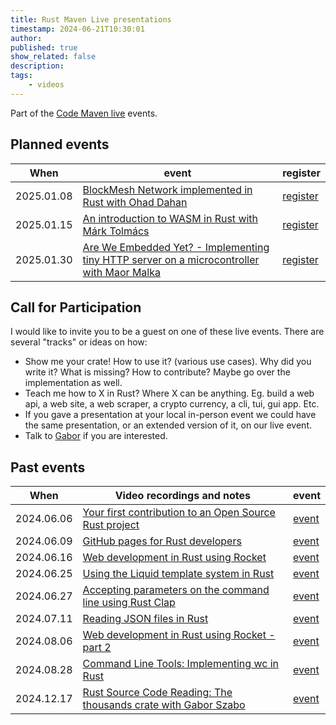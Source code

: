 ```yaml
---
title: Rust Maven Live presentations
timestamp: 2024-06-21T10:30:01
author:
published: true
show_related: false
description:
tags:
    - videos
---
```



Part of the [Code Maven live](https://live.code-maven.com/) events.

## Planned events

| When       | event                                                                                                                 |  register                                                        |
| ---------- | --------------------------------------------------------------------------------------------------------------------- | ---------------------------------------------------------------- |
| 2025.01.08 | [BlockMesh Network implemented in Rust with Ohad Dahan](/block-mesh-network)                                          | [register](https://www.meetup.com/code-mavens/events/304951805/) |
| 2025.01.15 | [An introduction to WASM in Rust with Márk Tolmács](/an-introduction-to-wasm-in-rust)                                 | [register](https://www.meetup.com/code-mavens/events/305064546/) |
| 2025.01.30 | [Are We Embedded Yet? - Implementing tiny HTTP server on a microcontroller with Maor Malka](/are-we-embedded-yet)     | [register](https://www.meetup.com/code-mavens/events/305382647/) |


## Call for Participation

I would like to invite you to be a guest on one of these live events. There are several "tracks" or ideas on how:
* Show me your crate! How to use it? (various use cases). Why did you write it? What is missing? How to contribute? Maybe go over the implementation as well.
* Teach me how to X in Rust? Where X can be anything. Eg. build a web api, a web site, a web scraper, a crypto currency, a cli, tui, gui app. Etc.
* If you gave a presentation at your local in-person event we could have the same presentation, or an extended version of it, on our live event.
* Talk to [Gabor](https://szabgab.com/contact) if you are interested.


## Past events

| When       | Video recordings and notes                                                                                            |  event                                                        |
| ---------- | --------------------------------------------------------------------------------------------------------------------- | ------------------------------------------------------------- |
| 2024.06.06 | [Your first contribution to an Open Source Rust project](/your-first-contribution-to-an-open-source-rust-project)     | [event](https://www.meetup.com/code-mavens/events/301156302/) |
| 2024.06.09 | [GitHub pages for Rust developers](/github-pages-for-rust-developers)                                                 | [event](https://www.meetup.com/code-mavens/events/301215326/) |
| 2024.06.16 | [Web development in Rust using Rocket](/web-development-in-rust-using-rocket)                                         | [event](https://www.meetup.com/code-mavens/events/301294669/) |
| 2024.06.25 | [Using the Liquid template system in Rust](/using-the-liquid-template-system-in-rust)                                 | [event](https://www.meetup.com/code-mavens/events/301487547/) |
| 2024.06.27 | [Accepting parameters on the command line using Rust Clap](/accepting-parameters-on-the-command-line-using-rust-clap) | [event](https://www.meetup.com/code-mavens/events/301506015/) |
| 2024.07.11 | [Reading JSON files in Rust](/reading-json-files-in-rust)                                                             | [event](https://www.meetup.com/code-mavens/events/301636580/) |
| 2024.08.06 | [Web development in Rust using Rocket - part 2](/web-development-in-rust-using-rocket-building-a-job-board)           | [event](https://www.meetup.com/code-mavens/events/301736709/) |
| 2024.08.28 | [Command Line Tools: Implementing wc in Rust](/implementing-wc-in-rust)                                               | [event](https://www.meetup.com/code-mavens/events/302151487/) |
| 2024.12.17 | [Rust Source Code Reading: The thousands crate with Gabor Szabo](/the-thousands-crate)                                | [event](https://www.meetup.com/code-mavens/events/304824684/) |


